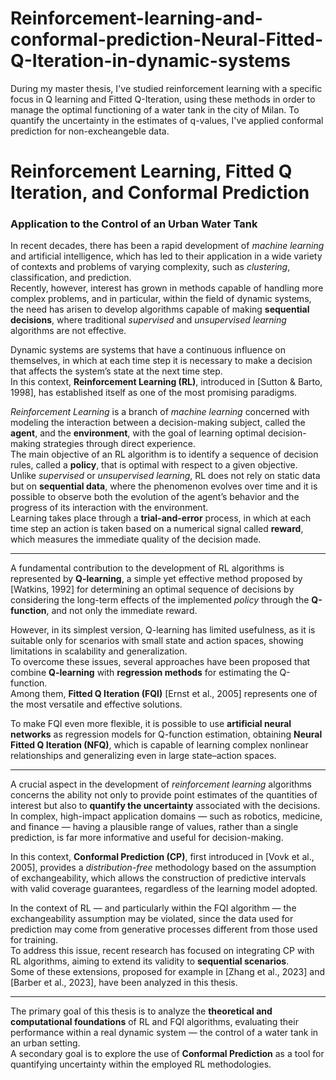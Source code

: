 # Reinforcement-learning-and-conformal-prediction-Neural-Fitted-Q-Iteration-in-dynamic-systems
During my master thesis, I've studied reinforcement learning with a specific focus in Q learning and Fitted Q-Iteration, using these methods in order to manage the optimal functioning of a water tank in the city of Milan. To quantify the uncertainty in the estimates of q-values, I've applied conformal prediction for non-excheangeble data.
# Reinforcement Learning, Fitted Q Iteration, and Conformal Prediction  
### Application to the Control of an Urban Water Tank

In recent decades, there has been a rapid development of *machine learning* and artificial intelligence, which has led to their application in a wide variety of contexts and problems of varying complexity, such as *clustering*, classification, and prediction.  
Recently, however, interest has grown in methods capable of handling more complex problems, and in particular, within the field of dynamic systems, the need has arisen to develop algorithms capable of making **sequential decisions**, where traditional *supervised* and *unsupervised learning* algorithms are not effective.  

Dynamic systems are systems that have a continuous influence on themselves, in which at each time step it is necessary to make a decision that affects the system’s state at the next time step.  
In this context, **Reinforcement Learning (RL)**, introduced in [Sutton & Barto, 1998], has established itself as one of the most promising paradigms.  

*Reinforcement Learning* is a branch of *machine learning* concerned with modeling the interaction between a decision-making subject, called the **agent**, and the **environment**, with the goal of learning optimal decision-making strategies through direct experience.  
The main objective of an RL algorithm is to identify a sequence of decision rules, called a **policy**, that is optimal with respect to a given objective.  
Unlike *supervised* or *unsupervised learning*, RL does not rely on static data but on **sequential data**, where the phenomenon evolves over time and it is possible to observe both the evolution of the agent’s behavior and the progress of its interaction with the environment.  
Learning takes place through a **trial-and-error** process, in which at each time step an action is taken based on a numerical signal called **reward**, which measures the immediate quality of the decision made.

---

A fundamental contribution to the development of RL algorithms is represented by **Q-learning**, a simple yet effective method proposed by [Watkins, 1992] for determining an optimal sequence of decisions by considering the long-term effects of the implemented *policy* through the **Q-function**, and not only the immediate reward.  

However, in its simplest version, Q-learning has limited usefulness, as it is suitable only for scenarios with small state and action spaces, showing limitations in scalability and generalization.  
To overcome these issues, several approaches have been proposed that combine **Q-learning** with **regression methods** for estimating the Q-function.  
Among them, **Fitted Q Iteration (FQI)** [Ernst et al., 2005] represents one of the most versatile and effective solutions.  

To make FQI even more flexible, it is possible to use **artificial neural networks** as regression models for Q-function estimation, obtaining **Neural Fitted Q Iteration (NFQ)**, which is capable of learning complex nonlinear relationships and generalizing even in large state–action spaces.

---

A crucial aspect in the development of *reinforcement learning* algorithms concerns the ability not only to provide point estimates of the quantities of interest but also to **quantify the uncertainty** associated with the decisions.  
In complex, high-impact application domains — such as robotics, medicine, and finance — having a plausible range of values, rather than a single prediction, is far more informative and useful for decision-making.  

In this context, **Conformal Prediction (CP)**, first introduced in [Vovk et al., 2005], provides a *distribution-free* methodology based on the assumption of exchangeability, which allows the construction of predictive intervals with valid coverage guarantees, regardless of the learning model adopted.  

In the context of RL — and particularly within the FQI algorithm — the exchangeability assumption may be violated, since the data used for prediction may come from generative processes different from those used for training.  
To address this issue, recent research has focused on integrating CP with RL algorithms, aiming to extend its validity to **sequential scenarios**.  
Some of these extensions, proposed for example in [Zhang et al., 2023] and [Barber et al., 2023], have been analyzed in this thesis.

---

The primary goal of this thesis is to analyze the **theoretical and computational foundations** of RL and FQI algorithms, evaluating their performance within a real dynamic system — the control of a water tank in an urban setting.  
A secondary goal is to explore the use of **Conformal Prediction** as a tool for quantifying uncertainty within the employed RL methodologies.


